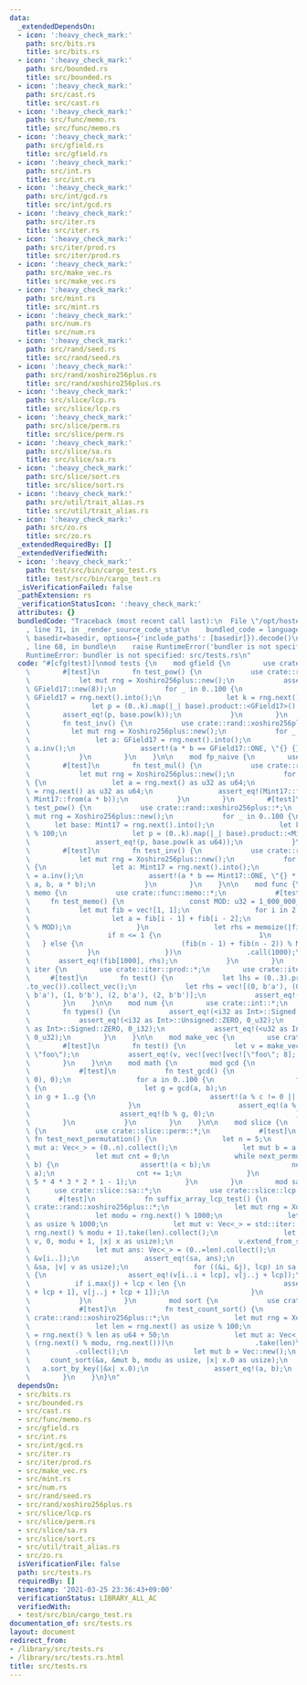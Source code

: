 ```yaml
---
data:
  _extendedDependsOn:
  - icon: ':heavy_check_mark:'
    path: src/bits.rs
    title: src/bits.rs
  - icon: ':heavy_check_mark:'
    path: src/bounded.rs
    title: src/bounded.rs
  - icon: ':heavy_check_mark:'
    path: src/cast.rs
    title: src/cast.rs
  - icon: ':heavy_check_mark:'
    path: src/func/memo.rs
    title: src/func/memo.rs
  - icon: ':heavy_check_mark:'
    path: src/gfield.rs
    title: src/gfield.rs
  - icon: ':heavy_check_mark:'
    path: src/int.rs
    title: src/int.rs
  - icon: ':heavy_check_mark:'
    path: src/int/gcd.rs
    title: src/int/gcd.rs
  - icon: ':heavy_check_mark:'
    path: src/iter.rs
    title: src/iter.rs
  - icon: ':heavy_check_mark:'
    path: src/iter/prod.rs
    title: src/iter/prod.rs
  - icon: ':heavy_check_mark:'
    path: src/make_vec.rs
    title: src/make_vec.rs
  - icon: ':heavy_check_mark:'
    path: src/mint.rs
    title: src/mint.rs
  - icon: ':heavy_check_mark:'
    path: src/num.rs
    title: src/num.rs
  - icon: ':heavy_check_mark:'
    path: src/rand/seed.rs
    title: src/rand/seed.rs
  - icon: ':heavy_check_mark:'
    path: src/rand/xoshiro256plus.rs
    title: src/rand/xoshiro256plus.rs
  - icon: ':heavy_check_mark:'
    path: src/slice/lcp.rs
    title: src/slice/lcp.rs
  - icon: ':heavy_check_mark:'
    path: src/slice/perm.rs
    title: src/slice/perm.rs
  - icon: ':heavy_check_mark:'
    path: src/slice/sa.rs
    title: src/slice/sa.rs
  - icon: ':heavy_check_mark:'
    path: src/slice/sort.rs
    title: src/slice/sort.rs
  - icon: ':heavy_check_mark:'
    path: src/util/trait_alias.rs
    title: src/util/trait_alias.rs
  - icon: ':heavy_check_mark:'
    path: src/zo.rs
    title: src/zo.rs
  _extendedRequiredBy: []
  _extendedVerifiedWith:
  - icon: ':heavy_check_mark:'
    path: test/src/bin/cargo_test.rs
    title: test/src/bin/cargo_test.rs
  _isVerificationFailed: false
  _pathExtension: rs
  _verificationStatusIcon: ':heavy_check_mark:'
  attributes: {}
  bundledCode: "Traceback (most recent call last):\n  File \"/opt/hostedtoolcache/Python/3.9.2/x64/lib/python3.9/site-packages/onlinejudge_verify/documentation/build.py\"\
    , line 71, in _render_source_code_stat\n    bundled_code = language.bundle(stat.path,\
    \ basedir=basedir, options={'include_paths': [basedir]}).decode()\n  File \"/opt/hostedtoolcache/Python/3.9.2/x64/lib/python3.9/site-packages/onlinejudge_verify/languages/user_defined.py\"\
    , line 68, in bundle\n    raise RuntimeError('bundler is not specified: {}'.format(path.as_posix()))\n\
    RuntimeError: bundler is not specified: src/tests.rs\n"
  code: "#[cfg(test)]\nmod tests {\n    mod gfield {\n        use crate::gfield::*;\n\
    \        #[test]\n        fn test_pow() {\n            use crate::rand::xoshiro256plus::*;\n\
    \            let mut rng = Xoshiro256plus::new();\n            assert_eq!(GField17::new(2).pow(3),\
    \ GField17::new(8));\n            for _ in 0..100 {\n                let base:\
    \ GField17 = rng.next().into();\n                let k = rng.next() % 100;\n \
    \               let p = (0..k).map(|_| base).product::<GField17>();\n        \
    \        assert_eq!(p, base.pow(k));\n            }\n        }\n        #[test]\n\
    \        fn test_inv() {\n            use crate::rand::xoshiro256plus::*;\n  \
    \          let mut rng = Xoshiro256plus::new();\n            for _ in 0..100 {\n\
    \                let a: GField17 = rng.next().into();\n                let b =\
    \ a.inv();\n                assert!(a * b == GField17::ONE, \"{} {}\", a, b);\n\
    \            }\n        }\n    }\n\n    mod fp_naive {\n        use crate::mint::*;\n\
    \        #[test]\n        fn test_mul() {\n            use crate::rand::xoshiro256plus::*;\n\
    \            let mut rng = Xoshiro256plus::new();\n            for _ in 0..100\
    \ {\n                let a = rng.next() as u32 as u64;\n                let b\
    \ = rng.next() as u32 as u64;\n                assert_eq!(Mint17::from(a) * b,\
    \ Mint17::from(a * b));\n            }\n        }\n        #[test]\n        fn\
    \ test_pow() {\n            use crate::rand::xoshiro256plus::*;\n            let\
    \ mut rng = Xoshiro256plus::new();\n            for _ in 0..100 {\n          \
    \      let base: Mint17 = rng.next().into();\n                let k = rng.next()\
    \ % 100;\n                let p = (0..k).map(|_| base).product::<Mint17>();\n\
    \                assert_eq!(p, base.pow(k as u64));\n            }\n        }\n\
    \        #[test]\n        fn test_inv() {\n            use crate::rand::xoshiro256plus::*;\n\
    \            let mut rng = Xoshiro256plus::new();\n            for _ in 0..100\
    \ {\n                let a: Mint17 = rng.next().into();\n                let b\
    \ = a.inv();\n                assert!(a * b == Mint17::ONE, \"{} * {} = {}\",\
    \ a, b, a * b);\n            }\n        }\n    }\n\n    mod func {\n        mod\
    \ memo {\n            use crate::func::memo::*;\n            #[test]\n       \
    \     fn test_memo() {\n                const MOD: u32 = 1_000_000_007;\n    \
    \            let mut fib = vec![1, 1];\n                for i in 2..=1000 {\n\
    \                    let a = fib[i - 1] + fib[i - 2];\n                    fib.push(a\
    \ % MOD);\n                }\n                let rhs = memoize(|fib, n| {\n \
    \                   if n <= 1 {\n                        1\n                 \
    \   } else {\n                        (fib(n - 1) + fib(n - 2)) % MOD\n      \
    \              }\n                })\n                .call(1000);\n         \
    \       assert_eq!(fib[1000], rhs);\n            }\n        }\n    }\n\n    mod\
    \ iter {\n        use crate::iter::prod::*;\n        use crate::iter::*;\n   \
    \     #[test]\n        fn test() {\n            let lhs = (0..3).prod(b\"ab\"\
    .to_vec()).collect_vec();\n            let rhs = vec![(0, b'a'), (0, b'b'), (1,\
    \ b'a'), (1, b'b'), (2, b'a'), (2, b'b')];\n            assert_eq!(lhs, rhs);\n\
    \        }\n    }\n\n    mod num {\n        use crate::int::*;\n        #[test]\n\
    \        fn types() {\n            assert_eq!(<i32 as Int>::Signed::ZERO, 0_i32);\n\
    \            assert_eq!(<i32 as Int>::Unsigned::ZERO, 0_u32);\n            assert_eq!(<u32\
    \ as Int>::Signed::ZERO, 0_i32);\n            assert_eq!(<u32 as Int>::Unsigned::ZERO,\
    \ 0_u32);\n        }\n    }\n\n    mod make_vec {\n        use crate::make_vec::*;\n\
    \        #[test]\n        fn test() {\n            let v = make_vec((3, (5, 8)),\
    \ \"foo\");\n            assert_eq!(v, vec![vec![vec![\"foo\"; 8]; 5]; 3]);\n\
    \        }\n    }\n\n    mod math {\n        mod gcd {\n            use crate::int::gcd::*;\n\
    \            #[test]\n            fn test_gcd() {\n                assert_eq!(gcd(0,\
    \ 0), 0);\n                for a in 0..100 {\n                    for b in 1..100\
    \ {\n                        let g = gcd(a, b);\n                        for c\
    \ in g + 1..g {\n                            assert!(a % c != 0 || b % c != 0);\n\
    \                        }\n                        assert_eq!(a % g, 0);\n  \
    \                      assert_eq!(b % g, 0);\n                    }\n        \
    \        }\n            }\n        }\n    }\n\n    mod slice {\n        mod perm\
    \ {\n            use crate::slice::perm::*;\n            #[test]\n           \
    \ fn test_next_permutation() {\n                let n = 5;\n                let\
    \ mut a: Vec<_> = (0..n).collect();\n                let mut b = a.clone();\n\
    \                let mut cnt = 0;\n                while next_permutation(&mut\
    \ b) {\n                    assert!(a < b);\n                    next_permutation(&mut\
    \ a);\n                    cnt += 1;\n                }\n                assert_eq!(cnt,\
    \ 5 * 4 * 3 * 2 * 1 - 1);\n            }\n        }\n        mod sa {\n      \
    \      use crate::slice::sa::*;\n            use crate::slice::lcp::*;\n     \
    \       #[test]\n            fn suffix_array_lcp_test() {\n                use\
    \ crate::rand::xoshiro256plus::*;\n                let mut rng = Xoshiro256plus::new();\n\
    \                let modu = rng.next() % 1000;\n                let len = rng.next()\
    \ as usize % 1000;\n                let mut v: Vec<_> = std::iter::repeat_with(||\
    \ rng.next() % modu + 1).take(len).collect();\n                let sa = suffix_array(&mut\
    \ v, 0, modu + 1, |x| x as usize);\n                v.extend_from_slice(&[0; 3]);\n\
    \                let mut ans: Vec<_> = (0..=len).collect();\n                ans.sort_unstable_by_key(|&i|\
    \ &v[i..]);\n                assert_eq!(sa, ans);\n                let lcp = lcp_impl(&v,\
    \ &sa, |v| v as usize);\n                for ((&i, &j), lcp) in sa.iter().skip(1).zip(&sa).zip(lcp)\
    \ {\n                    assert_eq!(v[i..i + lcp], v[j..j + lcp]);\n         \
    \           if i.max(j) + lcp < len {\n                        assert_ne!(v[i..i\
    \ + lcp + 1], v[j..j + lcp + 1]);\n                    }\n                }\n\
    \            }\n        }\n        mod sort {\n            use crate::slice::sort::*;\n\
    \            #[test]\n            fn test_count_sort() {\n                use\
    \ crate::rand::xoshiro256plus::*;\n                let mut rng = Xoshiro256plus::new();\n\
    \                let len = rng.next() as usize % 100;\n                let modu\
    \ = rng.next() % len as u64 + 50;\n                let mut a: Vec<_> = std::iter::repeat_with(||\
    \ (rng.next() % modu, rng.next()))\n                    .take(len)\n         \
    \           .collect();\n                let mut b = Vec::new();\n           \
    \     count_sort(&a, &mut b, modu as usize, |x| x.0 as usize);\n             \
    \   a.sort_by_key(|&x| x.0);\n                assert_eq!(a, b);\n            }\n\
    \        }\n    }\n}\n"
  dependsOn:
  - src/bits.rs
  - src/bounded.rs
  - src/cast.rs
  - src/func/memo.rs
  - src/gfield.rs
  - src/int.rs
  - src/int/gcd.rs
  - src/iter.rs
  - src/iter/prod.rs
  - src/make_vec.rs
  - src/mint.rs
  - src/num.rs
  - src/rand/seed.rs
  - src/rand/xoshiro256plus.rs
  - src/slice/lcp.rs
  - src/slice/perm.rs
  - src/slice/sa.rs
  - src/slice/sort.rs
  - src/util/trait_alias.rs
  - src/zo.rs
  isVerificationFile: false
  path: src/tests.rs
  requiredBy: []
  timestamp: '2021-03-25 23:36:43+09:00'
  verificationStatus: LIBRARY_ALL_AC
  verifiedWith:
  - test/src/bin/cargo_test.rs
documentation_of: src/tests.rs
layout: document
redirect_from:
- /library/src/tests.rs
- /library/src/tests.rs.html
title: src/tests.rs
---
```

